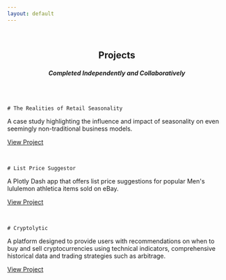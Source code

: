 ```yaml
---
layout: default
---
```

<br>

<h2 style='text-align:center'>Projects</h2>

<h4 style='text-align:center'><i>Completed Independently and Collaboratively</i></h4>

<br>
<br>

```
# The Realities of Retail Seasonality
```

A case study highlighting the influence and impact of seasonality on even seemingly non-traditional business models.

[View Project](https://medium.com/@bickell.taylor/a-case-study-what-3-000-sales-on-ebay-taught-me-about-the-realities-of-retail-seasonality-85bc9421e2f4)

<br>

```
# List Price Suggestor
```

A Plotly Dash app that offers list price suggestions for popular Men's lululemon athletica items sold on eBay.

[View Project](https://list-price-suggestor.herokuapp.com/)

<br>

```
# Cryptolytic
```

A platform designed to provide users with recommendations on when to buy and sell cryptocurrencies using technical indicators, comprehensive historical data and trading strategies such as arbitrage.

[View Project](https://medium.com/@bickell.taylor/lambda-labs-introducing-cryptolytic-b9510f734a5f)
